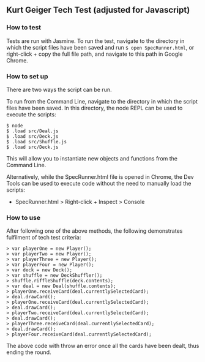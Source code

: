 ## Kurt Geiger Tech Test (adjusted for Javascript)

### How to test

Tests are run with Jasmine.
To run the test, navigate to the directory in which the script files have been saved and run `$ open SpecRunner.html`, or right-click + copy the full file path, and navigate to this path in Google Chrome.

### How to set up

There are two ways the script can be run.

To run from the Command Line, navigate to the directory in which the script files have been saved. In this directory, the node REPL can be used to execute the scripts:

  ```
  $ node
  $ .load src/Deal.js
  $ .load src/Deck.js
  $ .load src/Shuffle.js
  $ .load src/Deck.js
  ```

This will allow you to instantiate new objects and functions from the Command Line.

Alternatively, while the SpecRunner.html file is opened in Chrome, the Dev Tools can be used to execute code without the need to manually load the scripts:

  - SpecRunner.html > Right-click + Inspect > Console

### How to use

After following one of the above methods, the following demonstrates fulfilment of tech test criteria:

  ```
  > var playerOne = new Player();
  > var playerTwo = new Player();
  > var playerThree = new Player();
  > var playerFour = new Player();
  > var deck = new Deck();
  > var shuffle = new DeckShuffler();
  > shuffle.riffleShuffle(deck.contents);
  > var deal = new Deal(shuffle.contents);
  > playerOne.receiveCard(deal.currentlySelectedCard);
  > deal.drawCard();
  > playerOne.receiveCard(deal.currentlySelectedCard);
  > deal.drawCard();
  > playerTwo.receiveCard(deal.currentlySelectedCard);
  > deal.drawCard();
  > playerThree.receiveCard(deal.currentlySelectedCard);
  > deal.drawCard();
  > playerFour.receiveCard(deal.currentlySelectedCard);
  ```

 The above code with throw an error once all the cards have been dealt, thus ending the round.
